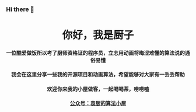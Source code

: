 ### Hi there 👋

<h1 align="center">你好，我是厨子</h1>
<h4 align="center">一位酷爱做饭所以考了厨师资格证的程序员，立志用动画将晦涩难懂的算法说的通俗易懂</h4>
<h4 align="center">我会在这里分享一些我的开源项目和动画算法，希望能够对大家有一丢丢帮助</h4>
<h4 align="center">欢迎你来我的小屋做客，一起喝喝茶，唠唠嗑</h4>
<h4 align="center"><a href = 'https://raw.githubusercontent.com/tan45du/test/master/微信图片_20210320152235.wp1ysdbibsw.png'>公众号：袁厨的算法小屋</a></h4>






